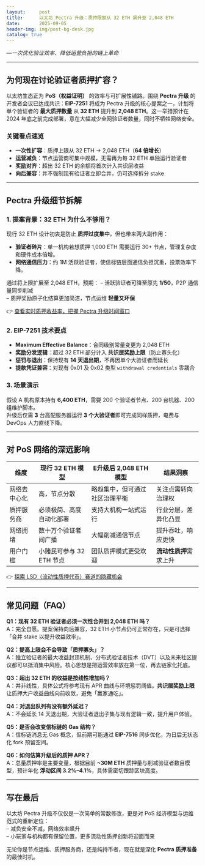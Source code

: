 ```yaml
---
layout:     post
title:      以太坊 Pectra 升级：质押限额从 32 ETH 飙升至 2,048 ETH
date:       2025-09-05
header-img: img/post-bg-desk.jpg
catalog: true
---
```


*—一次优化验证效率、降低运营负担的链上革命*

---

## 为何现在讨论验证者质押扩容？
以太坊生态正为 **PoS（权益证明）** 的效率与可扩展性铺路。围绕 **Pectra 升级** 的开发者会议已达成共识：**EIP-7251** 将成为 Pectra 升级的核心提案之一，计划将单个验证者的 **最大质押数量** 从 **32 ETH** 提升到 **2,048 ETH**。这一举措预计在 2024 年底之前完成部署，意在大幅减少全网验证者数量，同时不牺牲网络安全。

### 关键看点速览
- **一次性扩容**：质押上限从 32 ETH → 2,048 ETH（**64 倍增长**）
- **运营减负**：节点运营商可集中规模，无需再为每 32 ETH 单独运行验证者
- **奖励对齐**：超出 32 ETH 的余额将首次计入共识层收益
- **向后兼容**：并不强制现有验证者立即合并，仍可选择拆分 stake

---

## Pectra 升级细节拆解

### 1. 提案背景：32 ETH 为什么不够用？
现行 32 ETH 设计初衷是防止 **质押过度集中**，但也带来两大副作用：
- **验证者碎片**：单一机构若想质押 1,000 ETH 需要运行 30+ 节点，管理复杂度和硬件成本倍增。
- **网络通信压力**：约 1M 活跃验证者，使信标链层面通信负担沉重，投票效率下降。

通过将上限扩展至 2,048 ETH，预期：
– 活跃验证者可降至原先 **1/50**，P2P 通信量同步削减  
– 质押奖励原子化结算更加简洁，节点运维 **轻量又环保**

👉 [查看实时质押收益率，把握 Pectra 升级时间窗口](https://okxdog.com/)

### 2. EIP-7251 技术要点
- **Maximum Effective Balance**：合同级别常量变更为 2,048 ETH
- **奖励分发逻辑**：超过 32 ETH 部分计入 **共识层奖励上限**（防止寡头化）
- **惩罚与退出**：保持现有 **14 天退出期**，不再因单个大验证者而延长
- **提款凭证兼容**：对现有 0x01 及 0x02 类型 `withdrawal credentials` 零耦合

### 3. 场景演示
假设 A 机构原本持有 **6,400 ETH**，需要 200 个验证者节点、200 台机器、200 组维护脚本。  
升级后仅需 **3** 台高配服务器运行 **3 个大验证者**即可完成同样质押，电费与 DevOps 人力直线下降。

---

## 对 PoS 网络的深远影响

| 维度        | 现行 32 ETH 模型          | E升级后 2,048 ETH 模型        | 结果洞察               |
|-------------|---------------------------|--------------------------------|------------------------|
| 网络去中心化 | 高，节点分散                | 略趋集中，但可通过社区治理平衡 | 关注点需转向治理权    |
| 质押服务商   | 必须极简、高度自动化部署     | 支持大机构一站式运行           | 行业分层，差异化凸显   |
| 网络拥堵     | 数十万个验证者间广播         | 大幅削减通信节点               | 提升吞吐，响应更快     |
| 用户门槛     | 小赌民可参与 32 ETH 节点     | 团队质押模式更受欢迎           | **流动性质押**需求上升 |

👉 [探索 LSD（流动性质押代币）赛道的隐藏机会](https://okxdog.com/)

---

## 常见问题（FAQ）

**Q1：现有 32 ETH 验证者必须一次性合并到 2,048 ETH 吗？**  
A：完全自愿。提案保持向后兼容，32 ETH 小节点仍可正常存在，只是可选择「合并 stake 以提升收益效率」。

**Q2：提高上限会不会导致「质押寡头」？**  
A：独立验证者的最大收益封顶机制、分布式验证者技术（DVT）以及未来社区提议都可以抵消集中风险。核心思想是把运营效率放在第一位，再去链家化托底。

**Q3：超出 32 ETH 的收益是按线性增加吗？**  
A：并非线性，具体公式将参考现有 APR 曲线与环境惩罚阈值。**共识层奖励上限** 让质押大户收益曲线向前收敛，避免「赢家通吃」。

**Q4：对退出队列有没有额外延迟？**  
A：不会延长 14 天退出期，大验证者退出子集与现有逻辑一致，提升用户体验。

**Q5：是否会改变信标链的 Gas 结构？**  
A：信标链消息无 Gas 概念，但前期可能通过 **EIP-7516** 同步优化，为日后无状态化 fork 预留空间。

**Q6：如何估算升级后的质押 APR？**  
A：总量质押率是主要变量，根据目前 **~30M ETH** 质押量与削减验证者数目模型，预计年化 **浮动区间 3.2%–4.1%**，具体需密切跟踪区块高度。

---

## 写在最后
以太坊 Pectra 升级不仅仅是一次简单的常数修改，更是对 PoS 经济模型与运维范式的重新定位：  
– 减负安全不减，网络效率飙升  
– 小玩家与机构都有保留位置，更多流动性质押创新将迎面而来  

无论你是节点运维、质押服务商，还是纯持币者，现在就是深化 **Pectra 质押准备** 的最佳时机。